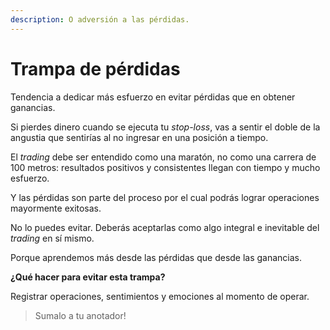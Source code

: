 ```yaml
---
description: O adversión a las pérdidas.
---
```


# Trampa de pérdidas

Tendencia a dedicar más esfuerzo en evitar pérdidas que en obtener ganancias.

Si pierdes dinero cuando se ejecuta tu _stop-loss_, vas a sentir el doble de la angustia que sentirías al no ingresar en una posición a tiempo.

El _trading_ debe ser entendido como una maratón, no como una carrera de 100 metros: resultados positivos y consistentes llegan con tiempo y mucho esfuerzo.

Y las pérdidas son parte del proceso por el cual podrás lograr operaciones mayormente exitosas.

No lo puedes evitar. Deberás aceptarlas como algo integral e inevitable del _trading_ en sí mismo.

Porque aprendemos más desde las pérdidas que desde las ganancias.

**¿Qué hacer para evitar esta trampa?**

Registrar operaciones, sentimientos y emociones al momento de operar.

> Sumalo a tu anotador!
